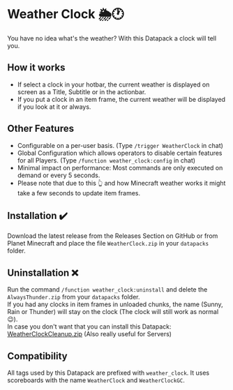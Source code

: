 # Weather Clock 🌦️🕐

You have no idea what's the weather? With this Datapack a clock will tell you.

## How it works

* If select a clock in your hotbar, the current weather is displayed on screen as a Title, Subtitle or in the actionbar.
* If you put a clock in an item frame, the current weather will be displayed if you look at it or always.

## Other Features

* Configurable on a per-user basis. (Type `/trigger WeatherClock` in chat)
* Global Configuration which allows operators to disable certain features for all Players. (Type `/function weather_clock:config` in chat)
* Minimal impact on performance: Most commands are only executed on demand or every 5 seconds.
* Please note that due to this 👆 and how Minecraft weather works it might take a few seconds to update item frames.

## Installation ✔️

Download the latest release from the Releases Section on GitHub or from Planet Minecraft and place the file `WeatherClock.zip` in your `datapacks` folder.

## Uninstallation ❌

Run the command `/function weather_clock:uninstall` and delete the `AlwaysThunder.zip` from your `datapacks` folder.  
If you had any clocks in item frames in unloaded chunks, the name (Sunny, Rain or Thunder) will stay on the clock (The clock will still work as normal 😉).  
In case you don't want that you can install this Datapack: [WeatherClockCleanup.zip](https://github.com/DrErfinder/WeatherClockCleanup) (Also really useful for Servers)

## Compatibility

All tags used by this Datapack are prefixed with `weather_clock`.
It uses scoreboards with the name `WeatherClock` and `WeatherClockGC`.
